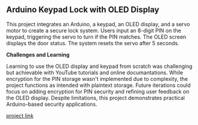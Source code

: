 


## Arduino Keypad Lock with OLED Display

This project integrates an Arduino, a keypad, an OLED display, and a servo motor to create a secure lock system. Users input an 8-digit PIN on the keypad, triggering the servo to turn if the PIN matches. The OLED screen displays the door status. The system resets the servo after 5 seconds.

**Challenges and Learning**

Learning to use the OLED display and keypad from scratch was challenging but achievable with YouTube tutorials and online documantations. While encryption for the PIN storage wasn't implemented due to complexity, the project functions as intended with plaintext storage. Future iterations could focus on adding encryption for PIN security and refining user feedback on the OLED display. Despite limitations, this project demonstrates practical Arduino-based security applications.



[project link](https://wokwi.com/projects/395440403043969025)
